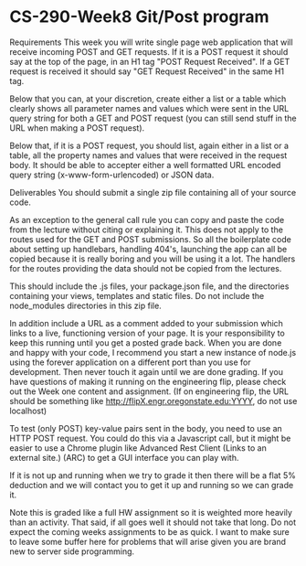 # CS-290-Week8 Git/Post program

Requirements
This week you will write single page web application that will receive incoming POST and GET requests. If it is a POST request it should say at the top of the page, in an H1 tag "POST Request Received". If a GET request is received it should say "GET Request Received" in the same H1 tag.

Below that you can, at your discretion, create either a list or a table which clearly shows all parameter names and values which were sent in the URL query string for both a GET and POST request (you can still send stuff in the URL when making a POST request).

Below that, if it is a POST request, you should list, again either in a list or a table, all the property names and values that were received in the request body. It should be able to accepter either a well formatted URL encoded query string (x-www-form-urlencoded) or JSON data.


Deliverables
You should submit a single zip file containing all of your source code.

As an exception to the general call rule you can copy and paste the code from the lecture without citing or explaining it. This does not apply to the routes used for the GET and POST submissions. So all the boilerplate code about setting up handlebars, handling 404's, launching the app can all be copied because it is really boring and you will be using it a lot. The handlers for the routes providing the data should not be copied from the lectures.

This should include the .js files, your package.json file, and the directories containing your views, templates and static files. Do not include the node_modules directories in this zip file.

In addition include a URL as a comment added to your submission which links to a live, functioning version of your page. It is your responsibility to keep this running until you get a posted grade back. When you are done and happy with your code, I recommend you start a new instance of node.js using the forever application on a different port than you use for development. Then never touch it again until we are done grading. If you have questions of making it running on the engineering flip, please check out the Week one content and assignment. (If on engineering flip, the URL should be something like http://flipX.engr.oregonstate.edu:YYYY, do not use localhost)

To test (only POST) key-value pairs sent in the body, you need to use an HTTP POST request. You could do this via a Javascript call, but it might be easier to use a Chrome plugin like Advanced Rest Client (Links to an external site.) (ARC) to get a GUI interface you can play with.

If it is not up and running when we try to grade it then there will be a flat 5% deduction and we will contact you to get it up and running so we can grade it.  

Note this is graded like a full HW assignment so it is weighted more heavily than an activity. That said, if all goes well it should not take that long. Do not expect the coming weeks assignments to be as quick. I want to make sure to leave some buffer here for problems that will arise given you are brand new to server side programming.